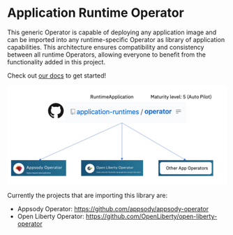 # Application Runtime Operator
This generic Operator is capable of deploying any application image and can be imported into any runtime-specific Operator as library of application capabilities.  This architecture ensures compatibility and consistency between all runtime Operators, allowing everyone to benefit from the functionality added in this project.

Check out [our docs](https://github.com/application-runtimes/operator/blob/master/doc/user-guide.md) to get started!

![Architecture](doc/images/runtime_operators.png)

Currently the projects that are importing this library are:
- Appsody Operator: https://github.com/appsody/appsody-operator
- Open Liberty Operator: https://github.com/OpenLiberty/open-liberty-operator
